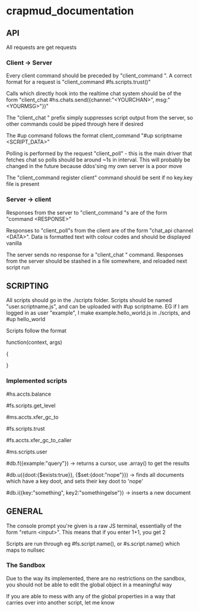# crapmud_documentation

## API

All requests are get requests

### Client -> Server

Every client command should be preceded by "client_command ". A correct format for a request is "client_command #fs.scripts.trust()"

Calls which directly hook into the realtime chat system should be of the form "client_chat #hs.chats.send({channel:"\<YOURCHAN\>", msg:"\<YOURMSG\>"})"

The "client_chat " prefix simply suppresses script output from the server, so other commands could be piped through here if desired

The #up command follows the format client_command "#up scriptname \<SCRIPT_DATA\>"

Polling is performed by the request "client_poll" - this is the main driver that fetches chat so polls should be around ~1s in interval. This will probably be changed in the future because ddos'sing my own server is a poor move

The "client_command register client" command should be sent if no key.key file is present

### Server -> client

Responses from the server to "client_command "s are of the form "command \<RESPONSE\>"

Responses to "client_poll"s from the client are of the form "chat_api channel \<DATA\>". Data is formatted text with colour codes and should be displayed vanilla

The server sends no response for a "client_chat " command. Responses from the server should be stashed in a file somewhere, and reloaded next script run

## SCRIPTING

All scripts should go in the ./scripts folder. Scripts should be named "user.scriptname.js", and can be uploaded with #up scriptname. EG if I am logged in as user "example", I make example.hello_world.js in ./scripts, and #up hello_world

Scripts follow the format

function(context, args)

{
	
	
	
}

### Implemented scripts

\#hs.accts.balance

\#fs.scripts.get_level

\#ms.accts.xfer_gc_to

\#fs.scripts.trust

\#fs.accts.xfer_gc_to_caller

\#ms.scripts.user

\#db.f({example:"query"}) -> returns a cursor, use .array() to get the results

\#db.u({doot:{$exists:true}}, {$set:{doot:"nope"}}) -> finds all documents which have a key doot, and sets their key doot to 'nope'

\#db.i({key:"something", key2:"somethingelse"}) -> inserts a new document

## GENERAL

The console prompt you're given is a raw JS terminal, essentially of the form "return \<input\>". This means that if you enter 1+1, you get 2

Scripts are run through eg #fs.script.name(), or #s.script.name() which maps to nullsec

### The Sandbox

Due to the way its implemented, there are no restrictions on the sandbox, you should not be able to edit the global object in a meaningful way

If you are able to mess with any of the global properties in a way that carries over into another script, let me know